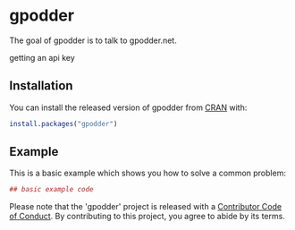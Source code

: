 # gpodder

The goal of gpodder is to talk to gpodder.net.


getting an api key


## Installation

You can install the released version of gpodder from [CRAN](https://CRAN.R-project.org) with:

``` r
install.packages("gpodder")
```

## Example

This is a basic example which shows you how to solve a common problem:

``` r
## basic example code
```


Please note that the 'gpodder' project is released with a [Contributor Code of Conduct](CODE_OF_CONDUCT.md). By contributing to this project, you agree to abide by its terms.
